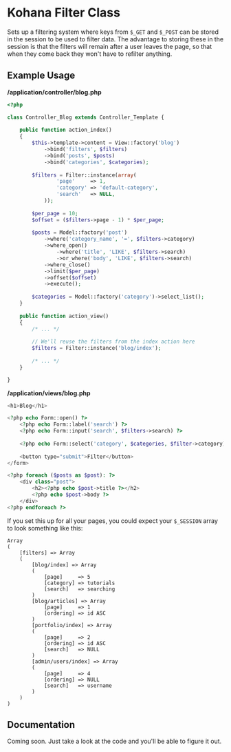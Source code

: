 # Kohana Filter Class

Sets up a filtering system where keys from `$_GET` and `$_POST` can be stored in the session to be used to filter data. The advantage to storing these in 
the session is that the filters will remain after a user leaves the page, so that when they come back they won't have to refilter anything.

## Example Usage

**/application/controller/blog.php**

~~~ php
<?php

class Controller_Blog extends Controller_Template {
	
	public function action_index()
	{
		$this->template->content = View::factory('blog')
			->bind('filters', $filters)
			->bind('posts', $posts)
			->bind('categories', $categories);
		
		$filters = Filter::instance(array(
				'page'     => 1,
				'category' => 'default-category',
				'search'   => NULL,
			));
			
		$per_page = 10;
		$offset = ($filters->page - 1) * $per_page;
			
		$posts = Model::factory('post')
			->where('category_name', '=', $filters->category)
			->where_open()
				->where('title', 'LIKE', $filters->search)
				->or_where('body', 'LIKE', $filters->search)
			->where_close()
			->limit($per_page)
			->offset($offset)
			->execute();
		
		$categories = Model::factory('category')->select_list();
	}
	
	public function action_view()
	{
		/* ... */
		
		// We'll reuse the filters from the index action here
		$filters = Filter::instance('blog/index');
		
		/* ... */
	}

}
~~~

**/application/views/blog.php**

~~~ php
<h1>Blog</h1>

<?php echo Form::open() ?>
	<?php echo Form::label('search') ?>
	<?php echo Form::input('search', $filters->search) ?>
	
	<?php echo Form::select('category', $categories, $filter->category) ?>
	
	<button type="submit">Filter</button>
</form>

<?php foreach ($posts as $post): ?>
	<div class="post">
		<h2><?php echo $post->title ?></h2>
		<?php echo $post->body ?>
	</div>
<?php endforeach ?>
~~~

If you set this up for all your pages, you could expect your `$_SESSION` array to look something like this:

	Array
	(
		[filters] => Array
		(
			[blog/index] => Array
			(
				[page]     => 5
				[category] => tutorials
				[search]   => searching
			)
			[blog/articles] => Array
				[page]     => 1
				[ordering] => id ASC
			)
			[portfolio/index] => Array
			(
				[page]     => 2
				[ordering] => id ASC
				[search]   => NULL
			)
			[admin/users/index] => Array
			(
				[page]     => 4
				[ordering] => NULL
				[search]   => username
			)
		)
	)
	
## Documentation

Coming soon. Just take a look at the code and you'll be able to figure it out.